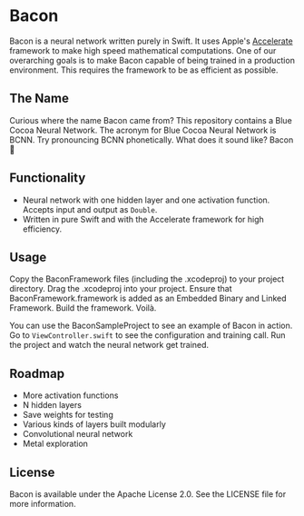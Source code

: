 # Bacon
Bacon is a neural network written purely in Swift. It uses Apple's [Accelerate](https://developer.apple.com/reference/accelerate) framework to make high speed mathematical computations. One of our overarching goals is to make Bacon capable of being trained in a production environment. This requires the framework to be as efficient as possible.

## The Name
Curious where the name Bacon came from? This repository contains a Blue Cocoa Neural Network. The acronym for Blue Cocoa Neural Network is BCNN. Try pronouncing BCNN phonetically. What does it sound like? Bacon 🥓

## Functionality
- Neural network with one hidden layer and one activation function. Accepts input and output as `Double`.
- Written in pure Swift and with the Accelerate framework for high efficiency.

## Usage
Copy the BaconFramework files (including the .xcodeproj) to your project directory. Drag the .xcodeproj into your project. Ensure that BaconFramework.framework is added as an Embedded Binary and Linked Framework. Build the framework. Voilà.

You can use the BaconSampleProject to see an example of Bacon in action. Go to `ViewController.swift` to see the configuration and training call. Run the project and watch the neural network get trained.

## Roadmap
- More activation functions
- N hidden layers
- Save weights for testing
- Various kinds of layers built modularly
- Convolutional neural network
- Metal exploration

## License
Bacon is available under the Apache License 2.0. See the LICENSE file for more information.
